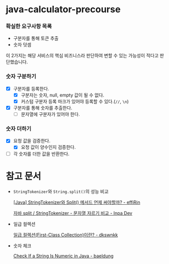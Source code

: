 # java-calculator-precourse

### 확실한 요구사항 목록

- 구분자를 통해 토큰 추출
- 숫자 덧셈

이 2가지는 해당 서비스의 핵심 비즈니스라 판단하여 변할 수 있는 가능성이 적다고 판단했습니다.

### 숫자 구분하기
- [x] 구분자를 등록한다.
  - [x] 구분자는 숫자, null, empty 값이 될 수 없다. 
  - [x] 커스텀 구분자 등록 마크가 있어야 등록할 수 있다.(`//`, `\n`)
- [x] 구분자를 통해 숫자를 추출한다.
  - [ ] 문자열에 구분자가 있어야 한다.
### 숫자 더하기
- [x] 요청 값을 검증한다.
  - [x] 요청 값이 양수인지 검증한다.
- [ ] 각 숫자를 더한 값을 반환한다.

# 참고 문서

- `StringTokenizer`와 `String.split()`의 성능 비교

  [[Java] StringTokenizer와 Split() 메서드 언제 써야할까? - effiRin](https://velog.io/@effirin/Java-StringTokenizer%EC%99%80-Split-%EB%A9%94%EC%84%9C%EB%93%9C-%EC%96%B8%EC%A0%9C-%EC%8D%A8%EC%95%BC%ED%95%A0%EA%B9%8C)

  [자바 split / StringTokenizer - 문자열 자르기 비교 - Inpa Dev](https://inpa.tistory.com/entry/JAVA-%E2%98%95-Split-StringTokenizer-%EB%AC%B8%EC%9E%90%EC%97%B4-%EC%9E%90%EB%A5%B4%EA%B8%B0-%EB%B9%84%EA%B5%90%ED%95%98%EA%B8%B0)

- 일급 컬렉션

  [일급 컬렉션(First-Class Collection)이란? - dkswnkk](https://dkswnkk.tistory.com/696)

- 숫자 체크

  [Check If a String Is Numeric in Java - baeldung](https://www.baeldung.com/java-check-string-number)